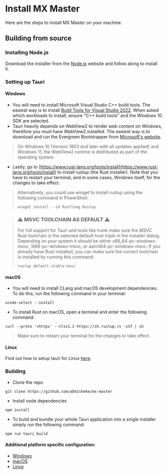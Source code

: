 # Install MX Master
Here are the steps to install MX Master on your machine.

## Building from source
### Installing Node.js
Download the installer from the [Node.js](https://nodejs.org/en/download) website and follow along to install it.
### Setting up Tauri
#### Windows
- You will need to install Microsoft Visual Studio C++ build tools. The easiest way is to install [Build Tools for Visual Studio 2022](https://visualstudio.microsoft.com/visual-cpp-build-tools/).
When asked which workloads to install, ensure "C++ build tools" and the Windows 10 SDK are selected.
- Tauri heavily depends on WebView2 to render web content on Windows, therefore you must have WebView2 installed. The easiest way is to download and run the Evergreen Bootstrapper
  from [Microsoft's website](https://developer.microsoft.com/en-us/microsoft-edge/webview2/#download-section).
> On Windows 10 (Version 1803 and later with all updates applied) and Windows 11, the WebView2 runtime is distributed as part of the operating system.
- Lastly, go to [https://www.rust-lang.org/tools/install](https://www.rust-lang.org/tools/install) to install rustup (the Rust installer). Note that you have to restart your terminal, and in some cases, Windows itself, for the changes to take effect.
> Alternatively, you could use winget to install rustup using the following command in PowerShell: <p>``winget install --id Rustlang.Rustup``</p>

> <h3>⚠️ MSVC TOOLCHAIN AS DEFAULT ⚠️</h3>
> For full support for Tauri and tools like trunk make sure the MSVC Rust toolchain is the selected default host triple in the installer dialog. Depending on your system it should be either x86_64-pc-windows-msvc, i686-pc-windows-msvc, or aarch64-pc-windows-msvc.
> If you already have Rust installed, you can make sure the correct toolchain is installed by running this command: 
> <p><code>rustup default stable-msvc</code></p>

#### macOS
- You will need to install CLang and macOS development dependencies. To do this, run the following command in your terminal:
```
xcode-select --install
```
- To install Rust on macOS, open a terminal and enter the following command:
```
curl --proto '=https' --tlsv1.2 https://sh.rustup.rs -sSf | sh
```
> Make sure to restart your terminal for the changes to take effect.

#### Linux
Find out how to setup tauri for Linux [here](https://tauri.app/v1/guides/getting-started/prerequisites#setting-up-linux).

### Building
- Clone the repo
```
git clone https://github.com/abh1sheke/mx-master
```
- Install node dependencies
```
npm install
```
- To build and bundle your whole Tauri application into a single installer simply run the following command:
```
npm run tauri build
```

#### Additional platform specific configuration:
- [Windows](https://tauri.app/v1/guides/building/windows)
- [macOS](https://tauri.app/v1/guides/building/macos)
- [Linux](https://tauri.app/v1/guides/building/linux)
